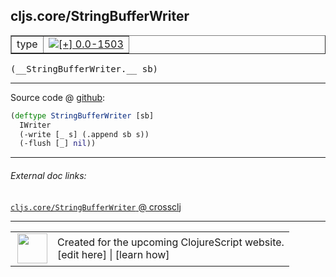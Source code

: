 ## cljs.core/StringBufferWriter



 <table border="1">
<tr>
<td>type</td>
<td><a href="https://github.com/cljsinfo/cljs-api-docs/tree/0.0-1503"><img valign="middle" alt="[+] 0.0-1503" title="Added in 0.0-1503" src="https://img.shields.io/badge/+-0.0--1503-lightgrey.svg"></a> </td>
</tr>
</table>


 <samp>
(__StringBufferWriter.__ sb)<br>
</samp>

---







Source code @ [github](https://github.com/clojure/clojurescript/blob/r1886/src/cljs/cljs/core.cljs#L354-L357):

```clj
(deftype StringBufferWriter [sb]
  IWriter
  (-write [_ s] (.append sb s))
  (-flush [_] nil))
```

<!--
Repo - tag - source tree - lines:

 <pre>
clojurescript @ r1886
└── src
    └── cljs
        └── cljs
            └── <ins>[core.cljs:354-357](https://github.com/clojure/clojurescript/blob/r1886/src/cljs/cljs/core.cljs#L354-L357)</ins>
</pre>

-->

---



###### External doc links:

[`cljs.core/StringBufferWriter` @ crossclj](http://crossclj.info/fun/cljs.core.cljs/StringBufferWriter.html)<br>

---

 <table>
<tr><td>
<img valign="middle" align="right" width="48px" src="http://i.imgur.com/Hi20huC.png">
</td><td>
Created for the upcoming ClojureScript website.<br>
[edit here] | [learn how]
</td></tr></table>

[edit here]:https://github.com/cljsinfo/cljs-api-docs/blob/master/cljsdoc/cljs.core/StringBufferWriter.cljsdoc
[learn how]:https://github.com/cljsinfo/cljs-api-docs/wiki/cljsdoc-files

<!--

This information was too distracting to show to readers, but I'll leave it
commented here since it is helpful to:

- pretty-print the data used to generate this document
- and show how to retrieve that data



The API data for this symbol:

```clj
{:ns "cljs.core",
 :name "StringBufferWriter",
 :type "type",
 :signature ["[sb]"],
 :source {:code "(deftype StringBufferWriter [sb]\n  IWriter\n  (-write [_ s] (.append sb s))\n  (-flush [_] nil))",
          :title "Source code",
          :repo "clojurescript",
          :tag "r1886",
          :filename "src/cljs/cljs/core.cljs",
          :lines [354 357]},
 :full-name "cljs.core/StringBufferWriter",
 :full-name-encode "cljs.core/StringBufferWriter",
 :history [["+" "0.0-1503"]]}

```

Retrieve the API data for this symbol:

```clj
;; from Clojure REPL
(require '[clojure.edn :as edn])
(-> (slurp "https://raw.githubusercontent.com/cljsinfo/cljs-api-docs/catalog/cljs-api.edn")
    (edn/read-string)
    (get-in [:symbols "cljs.core/StringBufferWriter"]))
```

-->

